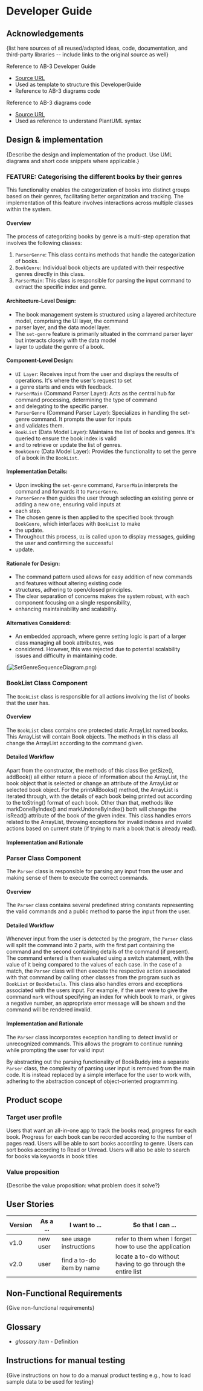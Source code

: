# Developer Guide

## Acknowledgements

{list here sources of all reused/adapted ideas, code, documentation, and third-party libraries -- include links to the original source as well}

Reference to AB-3 Developer Guide
* [Source URL](https://se-education.org/addressbook-level3/DeveloperGuide.html#documentation-logging-testing-configuration-dev-ops)
* Used as template to structure this DeveloperGuide
* Reference to AB-3 diagrams code

Reference to AB-3 diagrams code
* [Source URL](https://github.com/se-edu/addressbook-level3/tree/master/docs/diagrams)
* Used as reference to understand PlantUML syntax


## Design & implementation

{Describe the design and implementation of the product. Use UML diagrams and short code snippets where applicable.}

### FEATURE: Categorising the different books by their genres
This functionality enables the categorization of books into distinct groups based on their genres, facilitating better 
organization and tracking. The implementation of this feature involves interactions across multiple classes within the 
system. 

#### Overview
The process of categorizing books by genre is a multi-step operation that involves the following classes:
1. `ParserGenre`: This class contains methods that handle the categorization of books.
2. `BookGenre`: Individual book objects are updated with their respective genres directly in this class.
3. `ParserMain`: This class is responsible for parsing the input command to extract the specific index and genre.

#### Architecture-Level Design:

- The book management system is structured using a layered architecture model, comprising the UI layer, the command 
- parser layer, and the data model layer.
- The `set-genre` feature is primarily situated in the command parser layer but interacts closely with the data model 
- layer to update the genre of a book.

#### Component-Level Design:

- `UI Layer`: Receives input from the user and displays the results of operations. It's where the user's request to set 
- a genre starts and ends with feedback.
- `ParserMain` (Command Parser Layer): Acts as the central hub for command processing, determining the type of command 
- and delegating to the specific parser.
- `ParserGenre` (Command Parser Layer): Specializes in handling the set-genre command. It prompts the user for inputs 
- and validates them.
- `BookList` (Data Model Layer): Maintains the list of books and genres. It's queried to ensure the book index is valid 
- and to retrieve or update the list of genres.
- `BookGenre` (Data Model Layer): Provides the functionality to set the genre of a book in the `BookList`.

#### Implementation Details:

- Upon invoking the `set-genre` command, `ParserMain` interprets the command and forwards it to `ParserGenre`.
- `ParserGenre` then guides the user through selecting an existing genre or adding a new one, ensuring valid inputs at 
- each step.
- The chosen genre is then applied to the specified book through `BookGenre`, which interfaces with `BookList` to make 
- the update.
- Throughout this process, `Ui` is called upon to display messages, guiding the user and confirming the successful 
- update.

#### Rationale for Design:

- The command pattern used allows for easy addition of new commands and features without altering existing code 
- structures, adhering to open/closed principles.
- The clear separation of concerns makes the system robust, with each component focusing on a single responsibility, 
- enhancing maintainability and scalability.

#### Alternatives Considered:

- An embedded approach, where genre setting logic is part of a larger class managing all book attributes, was 
- considered. However, this was rejected due to potential scalability issues and difficulty in maintaining code.

(![SetGenreSequenceDiagram.png](SetGenreSequenceDiagram.png))


### BookList Class Component
The `BookList` class is responsible for all actions involving the list of books that the user has. 

#### Overview
The `BookList` class contains one protected static ArrayList named books. This ArrayList will contain Book objects. 
The methods in 
this class all change the ArrayList according to the command given.

#### Detailed Workflow
Apart from the constructor, the methods of this class like getSize(), addBook() all either return a piece of 
information about the ArrayList,
the book object that is selected or change an attribute of the ArrayList or selected book object. For the 
printAllBooks() method, the ArrayList
is iterated through, with the details of each book being printed out according to the toString() format of each book. 
Other than that, methods like
markDoneByIndex() and markUndoneByIndex() both will change the isRead() attribute of the book of the given index. This 
class handles errors related to the
ArrayList, throwing exceptions for invalid indexes and invalid actions based on current state (if trying to mark a book 
that is already read).

#### Implementation and Rationale

### Parser Class Component
The `Parser` class is responsible for parsing any input from the user and making sense of them to execute the correct 
commands.

#### Overview
The `Parser` class contains several predefined string constants representing the valid commands and a public method to 
parse the 
input from the user.

#### Detailed Workflow
Whenever input from the user is detected by the program, the `Parser` class will split the command into 2 parts, with 
the first part
containing the command and the second containing details of the command (if present). The command entered is then 
evaluated using a
switch statement, with the value of it being compared to the values of each case. In the case of a match, the `Parser` 
class will then 
execute the respective action associated with that command by calling other classes from the program such as `BookList` 
or `BookDetails`. 
This class also handles errors and exceptions associated with the users input. For example, if the user were to give 
the command `mark` without
specifying an index for which book to mark, or gives a negative number, an appropriate error message will be shown and 
the command will be rendered
invalid.

#### Implementation and Rationale
The `Parser` class incorporates exception handling to detect invalid or unrecognized commands. This allows the program 
to continue running
while prompting the user for valid input

By abstracting out the parsing functionality of BookBuddy into a separate `Parser` class, the complexity of parsing 
user input is removed
from the main code. It is instead replaced by a simple interface for the user to work with, adhering to the abstraction
concept of object-oriented programming.

## Product scope
### Target user profile

Users that want an all-in-one app to track the books read, progress for each book.
Progress for each book can be recorded according to the number of pages read.
Users will be able to sort books according to genre.
Users can sort books according to Read or Unread.
Users will also be able to search for books via keywords in book titles

### Value proposition

{Describe the value proposition: what problem does it solve?}

## User Stories

|Version| As a ... | I want to ... | So that I can ...|
|--------|----------|---------------|------------------|
|v1.0|new user|see usage instructions|refer to them when I forget how to use the application|
|v2.0|user|find a to-do item by name|locate a to-do without having to go through the entire list|

## Non-Functional Requirements

{Give non-functional requirements}

## Glossary

* *glossary item* - Definition

## Instructions for manual testing

{Give instructions on how to do a manual product testing e.g., how to load sample data to be used for testing}

